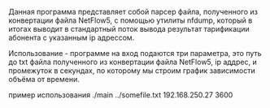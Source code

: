 Данная программа представляет собой парсер файла, полученного из конвертации файла NetFlow5, с помощью утилиты nfdump, который в итогах выводит в стандартный поток вывода результат тарификации абонента с указанным ip адрессом.

Использование - программе на вход подаются три параметра, это путь до txt файла полученного из конвертации файла NetFlow5, ip аддрес, и промежуток в секундах, по которому мы строим график зависимости объёма от времени. 

пример использования ./main ../somefile.txt 192.168.250.27 3600
